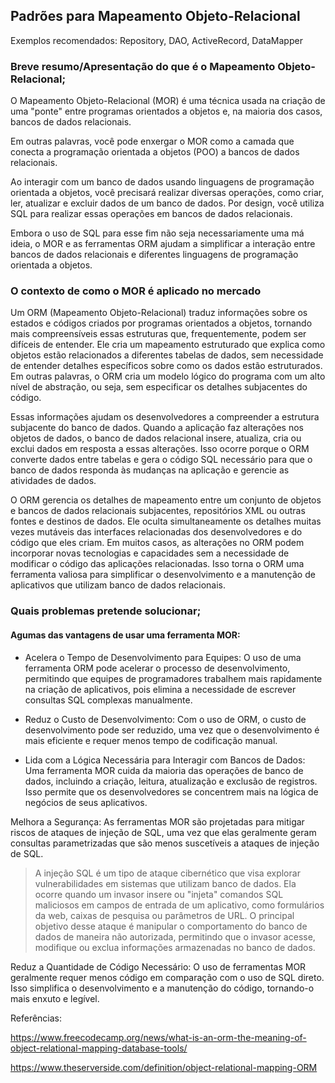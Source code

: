 ## Padrões para Mapeamento Objeto-Relacional 

Exemplos recomendados: Repository, DAO, ActiveRecord, DataMapper

### Breve resumo/Apresentação do que é o Mapeamento Objeto-Relacional;

O Mapeamento Objeto-Relacional (MOR) é uma técnica usada na criação de uma "ponte" entre programas orientados a objetos e, na maioria dos casos, bancos de dados relacionais.

Em outras palavras, você pode enxergar o MOR como a camada que conecta a programação orientada a objetos (POO) a bancos de dados relacionais.

Ao interagir com um banco de dados usando linguagens de programação orientada a objetos, você precisará realizar diversas operações, como criar, ler, atualizar e excluir dados de um banco de dados. Por design, você utiliza SQL para realizar essas operações em bancos de dados relacionais.

Embora o uso de SQL para esse fim não seja necessariamente uma má ideia, o MOR e as ferramentas ORM ajudam a simplificar a interação entre bancos de dados relacionais e diferentes linguagens de programação orientada a objetos.

### O contexto de como o MOR é aplicado no mercado

Um ORM (Mapeamento Objeto-Relacional) traduz informações sobre os estados e códigos criados por programas orientados a objetos, tornando mais compreensíveis essas estruturas que, frequentemente, podem ser difíceis de entender. Ele cria um mapeamento estruturado que explica como objetos estão relacionados a diferentes tabelas de dados, sem necessidade de entender detalhes específicos sobre como os dados estão estruturados. Em outras palavras, o ORM cria um modelo lógico do programa com um alto nível de abstração, ou seja, sem especificar os detalhes subjacentes do código.

Essas informações ajudam os desenvolvedores a compreender a estrutura subjacente do banco de dados. Quando a aplicação faz alterações nos objetos de dados, o banco de dados relacional insere, atualiza, cria ou exclui dados em resposta a essas alterações. Isso ocorre porque o ORM converte dados entre tabelas e gera o código SQL necessário para que o banco de dados responda às mudanças na aplicação e gerencie as atividades de dados.

O ORM gerencia os detalhes de mapeamento entre um conjunto de objetos e bancos de dados relacionais subjacentes, repositórios XML ou outras fontes e destinos de dados. Ele oculta simultaneamente os detalhes muitas vezes mutáveis das interfaces relacionadas dos desenvolvedores e do código que eles criam. Em muitos casos, as alterações no ORM podem incorporar novas tecnologias e capacidades sem a necessidade de modificar o código das aplicações relacionadas. Isso torna o ORM uma ferramenta valiosa para simplificar o desenvolvimento e a manutenção de aplicativos que utilizam banco de dados relacionais.

### Quais problemas pretende solucionar;

#### Agumas das vantagens de usar uma ferramenta MOR:

- Acelera o Tempo de Desenvolvimento para Equipes: O uso de uma ferramenta ORM pode acelerar o processo de desenvolvimento, permitindo que equipes de programadores trabalhem mais rapidamente na criação de aplicativos, pois elimina a necessidade de escrever consultas SQL complexas manualmente.

- Reduz o Custo de Desenvolvimento: Com o uso de ORM, o custo de desenvolvimento pode ser reduzido, uma vez que o desenvolvimento é mais eficiente e requer menos tempo de codificação manual.

- Lida com a Lógica Necessária para Interagir com Bancos de Dados: Uma ferramenta MOR cuida da maioria das operações de banco de dados, incluindo a criação, leitura, atualização e exclusão de registros. Isso permite que os desenvolvedores se concentrem mais na lógica de negócios de seus aplicativos.

Melhora a Segurança: As ferramentas MOR são projetadas para mitigar riscos de ataques de injeção de SQL, uma vez que elas geralmente geram consultas parametrizadas que são menos suscetíveis a ataques de injeção de SQL.

> A injeção SQL é um tipo de ataque cibernético que visa explorar vulnerabilidades em sistemas que utilizam banco de dados. Ela ocorre quando um invasor insere ou "injeta" comandos SQL maliciosos em campos de entrada de um aplicativo, como formulários da web, caixas de pesquisa ou parâmetros de URL. O principal objetivo desse ataque é manipular o comportamento do banco de dados de maneira não autorizada, permitindo que o invasor acesse, modifique ou exclua informações armazenadas no banco de dados.

Reduz a Quantidade de Código Necessário: O uso de ferramentas MOR geralmente requer menos código em comparação com o uso de SQL direto. Isso simplifica o desenvolvimento e a manutenção do código, tornando-o mais enxuto e legível.

Referências:

https://www.freecodecamp.org/news/what-is-an-orm-the-meaning-of-object-relational-mapping-database-tools/

https://www.theserverside.com/definition/object-relational-mapping-ORM
